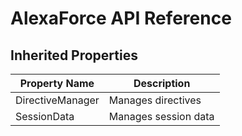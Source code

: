# AlexaForce API Reference #

## Inherited Properties ##
Property Name     | Description
----------------- | -------------
DirectiveManager  | Manages directives
SessionData       | Manages session data

